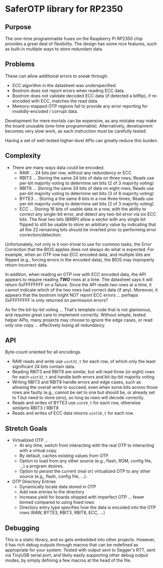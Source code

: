 
# SaferOTP library for RP2350

## Purpose

The one-time programmable fuses on the Raspberry Pi RP2350 chip
provides a great deal of flexibility.  The design has some nice
features, such as built-in multiple ways to store redundant data.

## Problems

These can allow additional errors to sneak through.

* ECC algorithm in the datasheet was underspecified.
* Bootrom does not report errors when reading ECC data.
* Bootrom does not validate decoded ECC data (if detected
  a bitflip), if re-encoded with ECC, matches the read data.
* Memory-mapped OTP regions fail to provide any
  error reporting for invalidly-encoded / corrupt data.

Development for mere mortals can be expensive, as any
mistake may make the board unusable (one-time programmable).
Alternatively, development becomes very slow work, as each
instruction must be carefully tested.

Having a set of well-tested higher-level APIs can greatly
reduce this burden.

## Complexity

* There are many ways data could be encoded:
  * RAW ... 24 bits per row, without any redundancy or ECC
  * RBIT3 ... Storing the same 24 bits of data on three rows;
    Reads use per-bit majority voting to determine set bits
    (2 of 3 majority voting)
  * RBIT8 ... Storing the same 24 bits of data on eight rows;
    Reads use per-bit majority voting to determine set bits
    (3 of 8 majority voting)
  * BYTE3 ... Storing a the same 8 bits in a row three times;
    Reads use per-bit majority voting to determine set bits
    (2 of 3 majority voting)
  * ECC ... Storing 16 bits of usable data in a row, with
    the ability to correct any single-bit error, and detect
    any two-bit error via six ECC bits.  The final two bits
    (BRBP) allow a sector with any single bit flipped to still
    be usable to store an arbitrary value by indicating that
    all the 22 remaining bits should be inverted prior to
    performing error correction/detection.

Unfortunately, not only is it non-trivial to use for common tasks,
the Error Correction that the BIOS applies does not always do
what is expected.  For example, when an OTP row has ECC encoded
data, and multiple bits are flipped (e.g., forcing errors in the
encoded data), the BIOS may improperly return incorrect data.

In addition, when reading an OTP row with ECC encoded data, the
API appears to require reading **_TWO_** rows at a time.  The
datasheet says it will return 0xFFFFFFFF on a failure.
Since the API reads two rows at a time, it cannot indicate which
of the two rows had correct data (if any).  Moreover, it appears
that the bootrom might NOT report ECC errors ... perhaps
0xFFFFFFFF is only returned on permission errors?

As for the bit-by-bit voting ... That's template code that is
not glamorous, and requires great care to implement correctly.
Without simple, tested helper APIs, many projects may choose to
ignore the edge cases, or read only one copy ... effectively
losing all redundancy.

## API

Byte-count oriented for all encodings.  
* RAW reads and write use `uint32_t` for each row, of which
  only the least significant 24 bits contain data.
* Reading RBIT3 and RBIT8 are similar, but will read three
  (or eight) rows for each `uint32_t` and handle both errors
  and bit-by-bit majority voting.
* Writing RBIT3 and RBIT8 handle errors and edge cases,
  such as allowing the overall write to succeed, even when
  some bits across those rows are faulty (e.g., cannot be
  set to one but should be, or already set to 1 but need to
  store zero), so long as rows will decode correctly.
* Reads and writes of BYTE3 use `uint8_t` for each row,
  otherwise similarto RBIT3 / RBIT8
* Reads and writes of ECC data returns `uint16_t` for each row.


## Stretch Goals

* Virtualized OTP ... 
  * At any time, switch from interacting with the real OTP
    to interacting with a virtual copy.
  * By default, caches existing values from OTP.
  * Option to load from any other source (e.g., flash, ROM,
    config file, ...) a program desires.
  * Option to persist the current (real or) virtualized OTP
    to any other source (e.g., flash, config file, ...).
* OTP Directory Entries
  * Dynamically locate data stored in OTP
  * Add new entries to the directory
  * Increase yield for boards shipped with imperfect OTP ...
    fewer binned compared to using fixed rows
  * Directory entry type specifies how the data is encoded
    into the OTP rows (RAW, BYTE3, RBIT3, RBIT8, ECC, ...)


## Debugging

This is a static library, and so gets embedded into other projects.
However, it has rich debug outputs through macros that can be
redefined as appropriate for your system.   Tested with output
sent to Segger's RTT, sent via TinyUSB serial port, and likely
easily supporting other debug output modes, by simply defining
a few macros at the head of the file.

